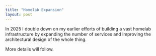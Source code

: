 ```yaml
---
title: "Homelab Expansion"
layout: post
---
```

In 2025 I double down on my earlier efforts of building a vast homelab infrastructure by expanding the number of services and improving the architectural design of the whole thing.

More details will follow. 

